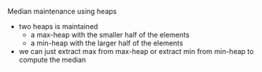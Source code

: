 Median maintenance using heaps
- two heaps is maintained
  - a max-heap with the smaller half of the elements
  - a min-heap with the larger half of the elements
 - we can just extract max from max-heap or extract min from min-heap to compute the median
